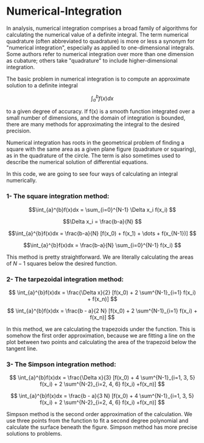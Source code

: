 # Numerical-Integration

In analysis, numerical integration comprises a broad family of algorithms for calculating the numerical value of a definite integral. The term numerical quadrature (often abbreviated to quadrature) is more or less a synonym for "numerical integration", especially as applied to one-dimensional integrals. Some authors refer to numerical integration over more than one dimension as cubature; others take "quadrature" to include higher-dimensional integration.

The basic problem in numerical integration is to compute an approximate solution to a definite integral

$$\int_{a}^{b}f(x)dx$$

to a given degree of accuracy. If f(x) is a smooth function integrated over a small number of dimensions, and the domain of integration is bounded, there are many methods for approximating the integral to the desired precision.

Numerical integration has roots in the geometrical problem of finding a square with the same area as a given plane figure (quadrature or squaring), as in the quadrature of the circle. The term is also sometimes used to describe the numerical solution of differential equations.


In this code, we are going to see four ways of calculating an integral numerically.

### 1- The square integration method:

$$\int_{a}^{b}f(x)dx = \sum_{i=0}^{N-1} \Delta x_i f(x_i) $$

$$\Delta x_i = \frac{b-a}{N} $$

$$\int_{a}^{b}f(x)dx = \frac{b-a}{N} [f(x_0) + f(x_1) + \dots + f(x_{N-1})] $$

$$\int_{a}^{b}f(x)dx = \frac{b-a}{N} \sum_{i=0}^{N-1} f(x_i) $$

This method is pretty straightforward. We are literally calculating the areas of $N - 1$ squares below the desired function.

### 2- The tarpezoidal integration method:

$$ \int_{a}^{b}f(x)dx = \frac{\Delta x}{2} [f(x_0) + 2 \sum^{N-1}_{i=1} f(x_i) + f(x_n)]  $$

$$ \int_{a}^{b}f(x)dx = \frac{b - a}{2 N} [f(x_0) + 2 \sum^{N-1}_{i=1} f(x_i) + f(x_n)]  $$

In this method, we are calculating the trapezoids under the function. This is somehow the first order approximation, because we are fitting a line on the plot between two points and calculating the area of  the trapezoid below the tangent line.  


### 3- The Simpson integration method:

$$ \int_{a}^{b}f(x)dx = \frac{\Delta x}{3} [f(x_0) + 4 \sum^{N-1}_{i=1, 3, 5} f(x_i) + 2 \sum^{N-2}_{i=2, 4, 6} f(x_i) +f(x_n)]  $$

$$ \int_{a}^{b}f(x)dx = \frac{b - a}{3 N} [f(x_0) + 4 \sum^{N-1}_{i=1, 3, 5} f(x_i) + 2 \sum^{N-2}_{i=2, 4, 6} f(x_i) +f(x_n)]  $$

Simpson method is the second order approximation of the calculation. We use three points from the function to fit a second degree polynomial and calculate the surface beneath the figure. Simpson method has more precise solutions to problems.
